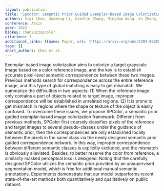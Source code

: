 ```yaml
---
layout: publication
title: 'Spcolor: Semantic Prior Guided Exemplar-based Image Colorization'
authors: Siqi Chen, Xueming Li, Xianlin Zhang, Mingdao Wang, Yu Zhang, Yue Zhang
conference: Arxiv
year: 2023
bibkey: chen2023spcolor
citations: 1
additional_links: [{name: Paper, url: 'https://arxiv.org/abs/2304.06255'}]
tags: []
short_authors: Chen et al.
---
```

Exemplar-based image colorization aims to colorize a target grayscale image
based on a color reference image, and the key is to establish accurate
pixel-level semantic correspondence between these two images. Previous methods
search for correspondence across the entire reference image, and this type of
global matching is easy to get mismatch. We summarize the difficulties in two
aspects: (1) When the reference image only contains a part of objects related
to target image, improper correspondence will be established in unrelated
regions. (2) It is prone to get mismatch in regions where the shape or texture
of the object is easily confused. To overcome these issues, we propose SPColor,
a semantic prior guided exemplar-based image colorization framework. Different
from previous methods, SPColor first coarsely classifies pixels of the
reference and target images to several pseudo-classes under the guidance of
semantic prior, then the correspondences are only established locally between
the pixels in the same class via the newly designed semantic prior guided
correspondence network. In this way, improper correspondence between different
semantic classes is explicitly excluded, and the mismatch is obviously
alleviated. Besides, to better reserve the color from reference, a similarity
masked perceptual loss is designed. Noting that the carefully designed SPColor
utilizes the semantic prior provided by an unsupervised segmentation model,
which is free for additional manual semantic annotations. Experiments
demonstrate that our model outperforms recent state-of-the-art methods both
quantitatively and qualitatively on public dataset.